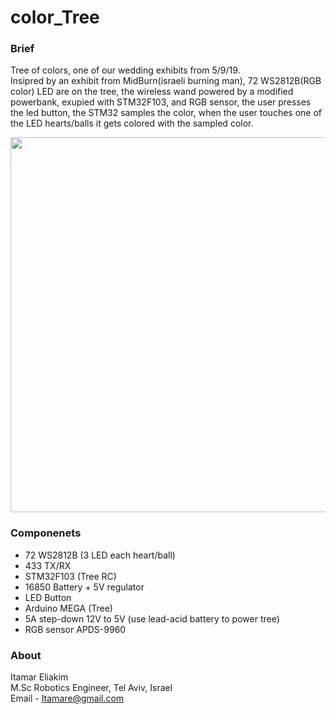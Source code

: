 # color_Tree

### Brief ###
Tree of colors, one of our wedding exhibits from 5/9/19.  
Insipred by an exhibit from MidBurn(israeli burning man), 72 WS2812B(RGB color) LED are on the tree, the wireless wand powered by a modified powerbank, exupied with STM32F103, and RGB sensor, the user presses the led button, the STM32 samples the color, when the user touches one of the LED hearts/balls it gets colored with the sampled color.   

<p align="center">
<img src="http://tselaw.co.il/tselaw.co.il/Itamar/images/color_tree/IMG-20190909-WA0090.jpg" height="600" width=auto>
</p>


### Componenets ###
 * 72 WS2812B (3 LED each heart/ball)
 * 433 TX/RX
 * STM32F103 (Tree RC)
 * 16850 Battery + 5V regulator 
 * LED Button
 * Arduino MEGA (Tree)
 * 5A step-down 12V to 5V (use lead-acid battery to power tree)
 * RGB sensor APDS-9960
 
### About ###
Itamar Eliakim<br>
M.Sc Robotics Engineer, Tel Aviv, Israel<br>
Email - Itamare@gmail.com
